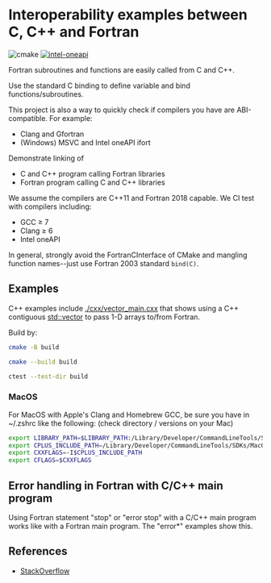 # Interoperability examples between C, C++ and Fortran

![cmake](https://github.com/scivision/fortran-c-cpp-interface/workflows/ci_cmake/badge.svg)
[![intel-oneapi](https://github.com/scivision/fortran-c-cpp-interface/actions/workflows/intel-oneapi.yml/badge.svg)](https://github.com/scivision/fortran-c-cpp-interface/actions/workflows/intel-oneapi.yml)

Fortran subroutines and functions are easily called from C and C++.

Use the standard C binding to define variable and bind functions/subroutines.

This project is also a way to quickly check if compilers you have are ABI-compatible.
For example:

* Clang and Gfortran
* (Windows) MSVC and Intel oneAPI ifort

Demonstrate linking of

* C and C++ program calling Fortran libraries
* Fortran program calling C and C++ libraries

We assume the compilers are C++11 and Fortran 2018 capable.
We CI test with compilers including:

* GCC &ge; 7
* Clang &ge; 6
* Intel oneAPI

In general, strongly avoid the FortranCInterface of CMake and mangling function names--just use Fortran 2003 standard `bind(C)`.

## Examples

C++ examples include [./cxx/vector_main.cxx](vector_main.cxx) that shows using a C++ contiguous
[std::vector](https://en.cppreference.com/w/cpp/container/vector)
to pass 1-D arrays to/from Fortran.

Build by:

```sh
cmake -B build

cmake --build build

ctest --test-dir build
```

### MacOS

For MacOS with Apple's Clang and Homebrew GCC,
be sure you have in ~/.zshrc like the following:
(check directory / versions on your Mac)

```sh
export LIBRARY_PATH=$LIBRARY_PATH:/Library/Developer/CommandLineTools/SDKs/MacOSX.sdk/usr/lib
export CPLUS_INCLUDE_PATH=/Library/Developer/CommandLineTools/SDKs/MacOSX.sdk/usr/include
export CXXFLAGS=-I$CPLUS_INCLUDE_PATH
export CFLAGS=$CXXFLAGS
```

## Error handling in Fortran with C/C++ main program

Using Fortran statement "stop" or "error stop" with a C/C++ main program works like with a Fortran main program.
The "error*" examples show this.

## References

* [StackOverflow](
https://stackoverflow.com/tags/fortran-iso-c-binding/info)

